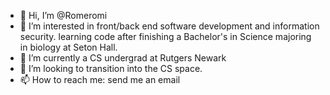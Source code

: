 - 👋 Hi, I’m @Romeromi
- 👀 I’m interested in front/back end software development and information security. learning code after finishing a Bachelor's in Science majoring in biology at Seton Hall.
- 🌱 I’m currently a CS undergrad at Rutgers Newark
- 💞️ I’m looking to transition into the CS space.
- 📫 How to reach me: send me an email

<!---
Romeromi/Romeromi is a ✨ special ✨ repository because its `README.md` (this file) appears on your GitHub profile.
You can click the Preview link to take a look at your changes.
--->
